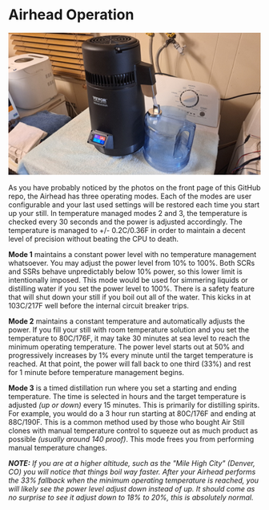 # Airhead Operation

<img width="1024" src="./Airhead-Finished-Build.jpg"><br>

As you have probably noticed by the photos on the front page of this GitHub repo, the Airhead has three operating modes. Each of the modes are user configurable and your last used settings will be restored each time you start up your still. In temperature managed modes 2 and 3, the temperature is checked every 30 seconds and the power is adjusted accordingly. The temperature is managed to +/- 0.2C/0.36F in order to maintain a decent level of precision without beating the CPU to death. 

**Mode 1** maintains a constant power level with no temperature management whatsoever. You may adjust the power level from 10% to 100%. Both SCRs and SSRs behave unpredictably below 10% power, so this lower limit is intentionally imposed. This mode would be used for simmering liquids or distilling water if you set the power level to 100%. There is a safety feature that will shut down your still if you boil out all of the water. This kicks in at 103C/217F well before the internal circuit breaker trips.

**Mode 2** maintains a constant temperature and automatically adjusts the power. If you fill your still with room temperature solution and you set the temperature to 80C/176F, it may take 30 minutes at sea level to reach the minimum operating temperature. The power level starts out at 50% and progressively increases by 1% every minute until the target temperature is reached. At that point, the power will fall back to one third (33%) and rest for 1 minute before temperature management begins.

**Mode 3** is a timed distillation run where you set a starting and ending temperature. The time is selected in hours and the target temperature is adjusted _(up or down)_ every 15 minutes. This is primarily for distilling spirits. For example, you would do a 3 hour run starting at 80C/176F and ending at 88C/190F. This is a common method used by those who bought Air Still clones with manual temperature control to squeeze out as much product as possible _(usually around 140 proof)_. This mode frees you from performing manual temperature changes.

_**NOTE:** If you are at a higher altitude, such as the "Mile High City" (Denver, CO) you will notice that things boil way faster. After your Airhead performs the 33% fallback when the minimum operating temperature is reached, you will likely see the power level adjust down instead of up. It should come as no surprise to see it adjust down to 18% to 20%, this is absolutely normal._
